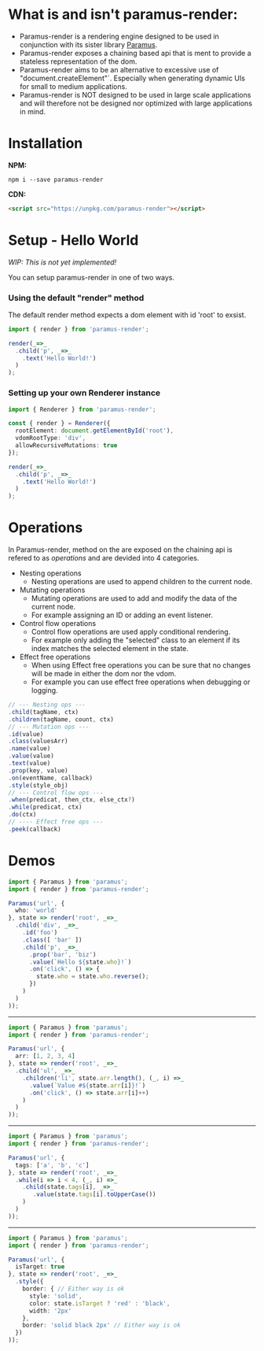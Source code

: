 # What is and isn't paramus-render: 
* Paramus-render is a rendering engine designed to be used in conjunction with its sister library [Paramus](https://github.com/Olian04/Paramus).
* Paramus-render exposes a chaining based api that is ment to provide a stateless representation of the dom.
* Paramus-render aims to be an alternative to excessive use of "document.createElement"´. Especially when generating dynamic UIs for small to medium applications.
* Paramus-render is NOT designed to be used in large scale applications and will therefore not be designed nor optimized with large applications in mind.

# Installation
__NPM:__
```
npm i --save paramus-render
```

__CDN:__

```html
<script src="https://unpkg.com/paramus-render"></script>
```

# Setup - Hello World
_WIP: This is not yet implemented!_

You can setup paramus-render in one of two ways.

### Using the default "render" method
The default render method expects a dom element with id 'root' to exsist.
```ts
import { render } from 'paramus-render';

render(_=>_
  .child('p', _=>_
    .text('Hello World!')
  )
);
```

### Setting up your own Renderer instance
```ts
import { Renderer } from 'paramus-render';

const { render } = Renderer({
  rootElement: document.getElementById('root'),
  vdomRootType: 'div',
  allowRecursiveMutations: true
});

render(_=>_
  .child('p', _=>_
    .text('Hello World!')
  )
);
```

# Operations
In Paramus-render, method on the are exposed on the chaining api is refered to as _operations_ and are devided into 4 categories.
* Nesting operations
  * Nesting operations are used to append children to the current node.
* Mutating operations
  * Mutating operations are used to add and modify the data of the current node. 
  * For example assigning an ID or adding an event listener.
* Control flow operations
  * Control flow operations are used apply conditional rendering. 
  * For example only adding the "selected" class to an element if its index matches the selected element in the state.
* Effect free operations
  * When using Effect free operations you can be sure that no changes will be made in either the dom nor the vdom.
  * For example you can use effect free operations when debugging or logging.

```ts
// --- Nesting ops ---
.child(tagName, ctx)
.children(tagName, count, ctx) 
// --- Mutation ops ---
.id(value)
.class(valuesArr)
.name(value) 
.value(value)
.text(value)
.prop(key, value)
.on(eventName, callback)
.style(style_obj)
// --- Control flow ops ---
.when(predicat, then_ctx, else_ctx?)
.while(predicat, ctx) 
.do(ctx) 
// ---- Effect free ops ---
.peek(callback)
```

# Demos

```ts
import { Paramus } from 'paramus';
import { render } from 'paramus-render';

Paramus('url', {
  who: 'world'
}, state => render('root', _=>_
  .child('div', _=>_
    .id('foo')
    .class([ 'bar' ])
    .child('p', _=>_
      .prop('bar', 'biz')
      .value(`Hello ${state.who}!`)
      .on('click', () => {
        state.who = state.who.reverse();
      })
    )
  )
));

```

---

```ts
import { Paramus } from 'paramus';
import { render } from 'paramus-render';

Paramus('url', {
  arr: [1, 2, 3, 4]
}, state => render('root', _=>_
  .child('ul', _=>_
    .children('li', state.arr.length(), (_, i) =>_
      .value(`Value #${state.arr[i]}!`)
      .on('click', () => state.arr[i]++)
    )
  )
));

```
---

```ts
import { Paramus } from 'paramus';
import { render } from 'paramus-render';

Paramus('url', {
  tags: ['a', 'b', 'c'] 
}, state => render('root', _=>_
  .while(i => i < 4, (_, i) =>_
    .child(state.tags[i], _=>_
       .value(state.tags[i].toUpperCase())
    )
  )
));

```
---

```ts
import { Paramus } from 'paramus';
import { render } from 'paramus-render';

Paramus('url', {
  isTarget: true 
}, state => render('root', _=>_
  .style({
    border: { // Either way is ok
      style: 'solid',
      color: state.isTarget ? 'red' : 'black',
      width: '2px'
    },
    border: 'solid black 2px' // Either way is ok
  })
));

```
